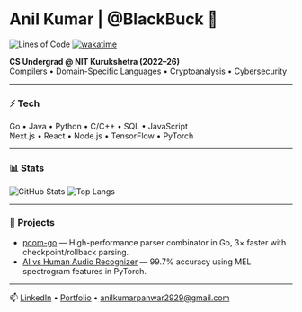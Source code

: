 # Anil Kumar | @BlackBuck 🦌

![Lines of Code](https://img.shields.io/badge/Lines%20of%20Code-Loading...-blue)
[![wakatime](https://wakatime.com/badge/user/68e16777-e224-49fb-b7b1-0a90efbc141a.svg)](https://wakatime.com/@68e16777-e224-49fb-b7b1-0a90efbc141a)

**CS Undergrad @ NIT Kurukshetra (2022–26)**  
Compilers • Domain-Specific Languages • Cryptoanalysis • Cybersecurity  

---

### ⚡ Tech
Go • Java • Python • C/C++ • SQL • JavaScript  
Next.js • React • Node.js • TensorFlow • PyTorch  

---

### 📊 Stats
![GitHub Stats](https://github-readme-stats.vercel.app/api?username=BlackBuck&show_icons=true&theme=radical)
![Top Langs](https://github-readme-stats.vercel.app/api/top-langs/?username=BlackBuck&layout=donut&theme=radical)

---

### 🚀 Projects
- [pcom-go](https://github.com/BlackBuck/pcom-go) — High-performance parser combinator in Go, 3× faster with checkpoint/rollback parsing.  
- [AI vs Human Audio Recognizer](https://github.com/BlackBuck/Deepfake-Audio-Recognition) — 99.7% accuracy using MEL spectrogram features in PyTorch.

---

📫 [LinkedIn](https://www.linkedin.com/in/uneel) • [Portfolio](https://blackbuck.github.io) • anilkumarpanwar2929@gmail.com
